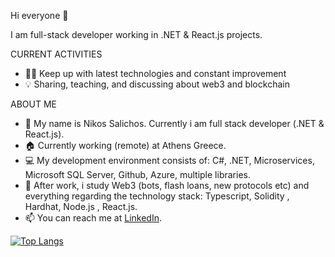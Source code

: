 Hi everyone 👋

I am full-stack developer working in .NET & React.js projects.

CURRENT ACTIVITIES

- 👨‍💻 Keep up with latest technologies and constant improvement
- 💡 Sharing, teaching, and discussing about web3 and blockchain

ABOUT ME

- 👋 My name is Nikos Salichos. Currently i am full stack developer (.NET & React.js).
- 🏠 Currently working (remote) at Athens Greece.
- 💻 My development environment consists of:  C#, .NET, Microservices, Microsoft SQL Server, Github, Azure, multiple libraries.
- 🌱 After work, i study Web3 (bots, flash loans, new protocols etc)  and everything regarding the technology stack: Typescript, Solidity , Hardhat, Node.js , React.js.
- 📫 You can reach me at [LinkedIn](https://www.linkedin.com/in/nikossalichos/).

[![Top Langs](https://github-readme-stats.vercel.app/api/top-langs/?username=Nikos-Salichos)](https://github.com/anuraghazra/github-readme-stats)
